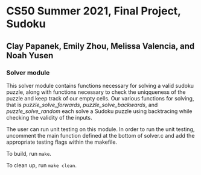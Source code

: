 # CS50 Summer 2021, Final Project, Sudoku
## Clay Papanek, Emily Zhou, Melissa Valencia, and Noah Yusen

### Solver module

This solver module contains functions necessary for solving a valid sudoku puzzle, along with functions necessary to check the uniqqueness of the puzzle and keep track of our empty cells. Our various functions for solving, that is *puzzle_solve_forwards*, *puzzle_solve_backwards*, and *puzzle_solve_random* each solve a Sudoku puzzle using backtracing while checking the validity of the inputs. 

The user can run unit testing on this module. In order to run the unit testing, uncomment the main function defined at the bottom of solver.c
and add the appropriate testing flags within the makefile. 

To build, run `make`.

To clean up, run `make clean`.